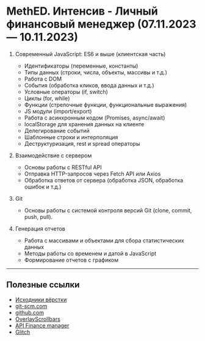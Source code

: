 # MethED. Интенсив - Личный финансовый менеджер (07.11.2023 — 10.11.2023)

1. Современный JavaScript: ES6 и выше (клиентская часть)
   - Идентификаторы (переменные, константы)
   - Типы данных (строки, числа, объекты, массивы и т.д.)
   - Работа с DOM
   - События (обработка кликов, ввода данных и т.д.)
   - Условные операторы (if, switch)
   - Циклы (for, while)
   - Функции (стрелочные функции, функциональные выражения)
   - JS модули (import/export)
   - Работа с асинхронным кодом (Promises, async/await)
   - localStorage для хранения данных на клиенте
   - Делегирование событий
   - Шаблонные строки и интерполяция
   - Деструктуризация, rest и spread операторы

2. Взаимодействие с сервером
   - Основы работы с RESTful API
   - Отправка HTTP-запросов через Fetch API или Axios
   - Обработка ответов от сервера (обработка JSON, обработка ошибок и т.д.)

3. Git
   - Основы работы с системой контроля версий Git (clone, commit, push, pull).

4. Генерация отчетов
   - Работа с массивами и объектами для сбора статистических данных
   - Методы работы со временем и датой в JavaScript
   - Формирование отчетов с графиком

***

## Полезные ссылки
- [Исходники вёрстки](https://fs01.getcourse.ru/fileservice/file/download/a/251231/sc/176/h/edc67b8936c8f2c787df76b30c485942.zip)
- [git-scm.com](https://git-scm.com/)
- [github.com](https://github.com/)
- [OverlayScrollbars](https://github.com/KingSora/OverlayScrollbars)
- [API Finance manager](https://github.com/Quper24/api_finance.git)
- [Glitch](https://glitch.com/)